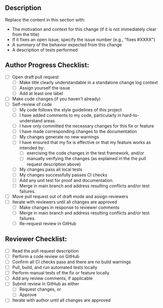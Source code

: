 ## Description

Replace the content in this section with:
- The motivation and context for this change (if it is not immediately clear from the title)
- If it fixes an open issue, specify the issue number (e.g., "fixes #XXXX")
- A summary of the behavior expected from this change
- A description of tests performed

## Author Progress Checklist:

- [ ] Open draft pull request
    - [ ] Make title clearly understandable in a standalone change log context
    - [ ] Assign yourself the issue
    - [ ] Add at least one label
- [ ] Make code changes (if you haven't already)
- [ ] Self-review of code
    - [ ] My code follows the style guidelines of this project
    - [ ] I have added comments to my code, particularly in hard-to-understand areas
    - [ ] I have only committed the necessary changes for this fix or feature
    - [ ] I have made corresponding changes to the documentation
    - [ ] My changes generate no new warnings
    - [ ] I have ensured that my fix is effective or that my feature works as intended by:
        - [ ] exercising the code changes in the test framework, and/or
        - [ ] manually verifying the changes (as explained in the the pull request description above)
    - [ ] My changes pass all local tests
    - [ ] My changes successfully passes CI checks
    - [ ] Add any unit test for proof and documentation.
    - [ ] Merge in main branch and address resulting conflicts and/or test failures.
- [ ] Move pull request out of draft mode and assign reviewers
- [ ] Iterate with reviewers until all changes are approved
    - [ ] Make changes in response to reviewer comments
    - [ ] Merge in main branch and address resulting conflicts and/or test failures.
    - [ ] Re-request review in GitHub

## Reviewer Checklist:

 - [ ] Read the pull request description
 - [ ] Perform a code review on GitHub
 - [ ] Confirm all CI checks pass and there are no build warnings
 - [ ] Pull, build, and run automated tests locally
 - [ ] Perform manual tests of the fix or feature locally
 - [ ] Add any review comments, if applicable
 - [ ] Submit review in GitHub as either
     - [ ] Request changes, or
     - [ ] Approve
 - [ ] Iterate with author until all changes are approved